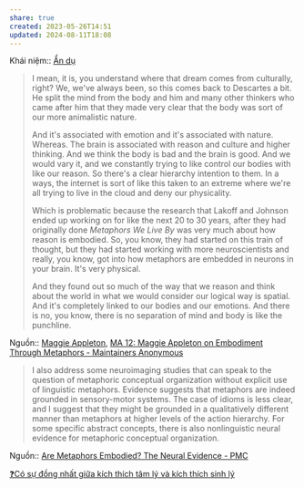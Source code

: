 ```yaml
---
share: true
created: 2023-05-26T14:51
updated: 2024-08-11T18:08
---
```

Khái niệm:: [Ẩn dụ](%E1%BA%A8n%20d%E1%BB%A5.md)
> I mean, it is, you understand where that dream comes from culturally, right? We, we've always been, so this comes back to Descartes a bit. He split the mind from the body and him and many other thinkers who came after him that they made very clear that the body was sort of our more animalistic nature.
> 
> And it's associated with emotion and it's associated with nature. Whereas. The brain is associated with reason and culture and higher thinking. And we think the body is bad and the brain is good. And we would vary it, and we constantly trying to like control our bodies with like our reason. So there's a clear hierarchy intention to them. In a ways, the internet is sort of like this taken to an extreme where we're all trying to live in the cloud and deny our physicality.
> 
> Which is problematic because the research that Lakoff and Johnson ended up working on for like the next 20 to 30 years, after they had originally done _Metaphors We Live By_ was very much about how reason is embodied. So, you know, they had started on this train of thought, but they had started working with more neuroscientists and really, you know, got into how metaphors are embedded in neurons in your brain. It's very physical.
> 
> And they found out so much of the way that we reason and think about the world in what we would consider our logical way is spatial. And it's completely linked to our bodies and our emotions. And there is no, you know, there is no separation of mind and body is like the punchline.

Nguồn:: [Maggie Appleton](Maggie%20Appleton.md), [MA 12: Maggie Appleton on Embodiment Through Metaphors - Maintainers Anonymous](https://maintainersanonymous.com/metaphor/#t=17:10)

> I also address some neuroimaging studies that can speak to the question of metaphoric conceptual organization without explicit use of linguistic metaphors. Evidence suggests that metaphors are indeed grounded in sensory-motor systems. The case of idioms is less clear, and I suggest that they might be grounded in a qualitatively different manner than metaphors at higher levels of the action hierarchy. For some specific abstract concepts, there is also nonlinguistic neural evidence for metaphoric conceptual organization.

Nguồn:: [Are Metaphors Embodied? The Neural Evidence - PMC](https://www.ncbi.nlm.nih.gov/pmc/articles/PMC10171917/)

[❓Có sự đồng nhất giữa kích thích tâm lý và kích thích sinh lý](../Nh%E1%BA%ADn%20th%E1%BB%A9c/%E2%9D%93C%C3%B3%20s%E1%BB%B1%20%C4%91%E1%BB%93ng%20nh%E1%BA%A5t%20gi%E1%BB%AFa%20k%C3%ADch%20th%C3%ADch%20t%C3%A2m%20l%C3%BD%20v%C3%A0%20k%C3%ADch%20th%C3%ADch%20sinh%20l%C3%BD.md)